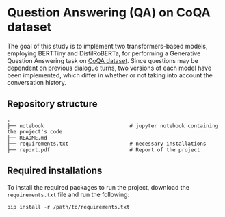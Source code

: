 # Question Answering (QA) on CoQA dataset

The goal of this study is to implement two transformers-based models, employing BERTTiny and DistilRoBERTa, for performing a Generative Question Answering task on [CoQA dataset](https://arxiv.org/pdf/1808.07042). 
Since questions may be dependent on previous dialogue turns, two versions of each model have been implemented, which differ in whether or not taking into account the conversation
history. 

## Repository structure

````
.
├── notebook                            # jupyter notebook containing the project's code                     
├── README.md
├── requirements.txt                    # necessary installations
├── report.pdf                          # Report of the project
````

## Required installations
To install the required packages to run the project, download the ````requirements.txt```` file and run the following:

````
pip install -r /path/to/requirements.txt
````
